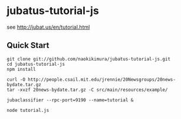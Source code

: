 jubatus-tutorial-js
===================

see http://jubat.us/en/tutorial.html

Quick Start
--------------------

    git clone git://github.com/naokikimura/jubatus-tutorial-js.git
    cd jubatus-tutorial-js
    npm install

    curl -O http://people.csail.mit.edu/jrennie/20Newsgroups/20news-bydate.tar.gz
    tar -xvzf 20news-bydate.tar.gz -C src/main/resources/example/

    jubaclassifier --rpc-port=9190 --name=tutorial &

    node tutorial.js
